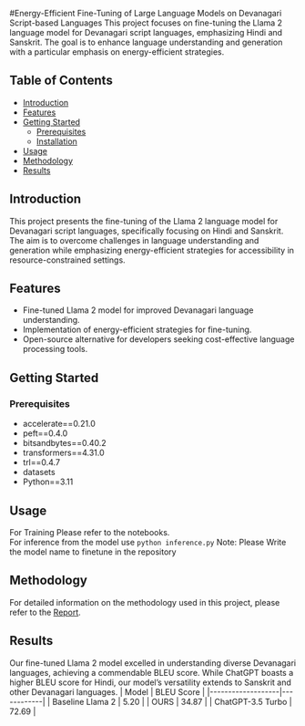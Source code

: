 #Energy-Efficient Fine-Tuning of Large Language Models on Devanagari Script-based Languages
This project focuses on fine-tuning the Llama 2 language model for Devanagari script languages, emphasizing Hindi and Sanskrit. The goal is to enhance language understanding and generation with a particular emphasis on energy-efficient strategies.

## Table of Contents

- [Introduction](#introduction)
- [Features](#features)
- [Getting Started](#getting-started)
  - [Prerequisites](#prerequisites)
  - [Installation](#installation)
- [Usage](#usage)
- [Methodology](#methodology)
- [Results](#results)


## Introduction

This project presents the fine-tuning of the Llama 2 language model for Devanagari script languages, specifically focusing on Hindi and Sanskrit. The aim is to overcome challenges in language understanding and generation while emphasizing energy-efficient strategies for accessibility in resource-constrained settings.

## Features

- Fine-tuned Llama 2 model for improved Devanagari language understanding.
- Implementation of energy-efficient strategies for fine-tuning.
- Open-source alternative for developers seeking cost-effective language processing tools.

## Getting Started

### Prerequisites

- accelerate==0.21.0
- peft==0.4.0
- bitsandbytes==0.40.2
- transformers==4.31.0
- trl==0.4.7
- datasets
- Python==3.11

## Usage

For Training Please refer to the notebooks. <br>
For inference from the model use ```python inference.py```
Note: Please Write the model name to finetune in the repository 
## Methodology

For detailed information on the methodology used in this project, please refer to the [Report]().

## Results

Our fine-tuned Llama 2 model excelled in understanding diverse Devanagari languages, achieving a commendable BLEU score. While ChatGPT boasts a higher BLEU score for Hindi, our model’s versatility extends to Sanskrit and other Devanagari languages.
| Model             | BLEU Score |
|-------------------|------------|
| Baseline Llama 2  | 5.20       |
| OURS              | 34.87      |
| ChatGPT-3.5 Turbo | 72.69      |

